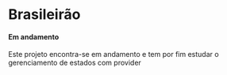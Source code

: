 # Brasileirão

#### Em andamento
Este projeto encontra-se em andamento e tem por fim estudar o gerenciamento de estados com provider

